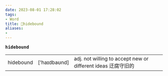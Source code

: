```yaml
---
date: 2023-08-01 17:28:02
tags: 
- Word
title: 📖hidebound
aliases: 
- 
---
```


<pre><strong>hidebound</strong></pre>
|   |   |   |
|---|---|---|
|hidebound|['haɪdbaʊnd]|adj. not willing to accept new or different ideas 迂腐守旧的|